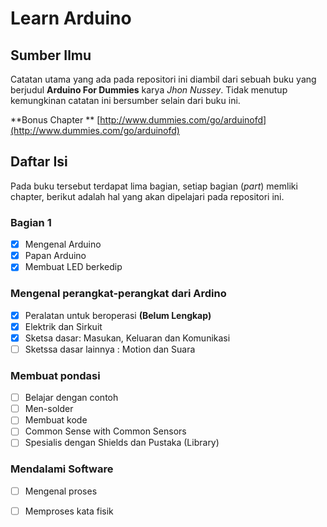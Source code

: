 # Learn Arduino

## Sumber Ilmu
Catatan utama yang ada pada repositori ini diambil dari sebuah buku yang berjudul **Arduino For Dummies** karya *Jhon Nussey*. Tidak menutup kemungkinan catatan ini bersumber selain dari buku ini.

**Bonus Chapter ** [http://www.dummies.com/go/arduinofd](http://www.dummies.com/go/arduinofd)

## Daftar Isi
Pada buku tersebut terdapat lima bagian, setiap bagian (*part*) memliki chapter, berikut adalah hal yang akan dipelajari pada repositori ini.

### Bagian 1
- [x] Mengenal Arduino
- [x] Papan Arduino
- [x] Membuat LED berkedip

### Mengenal perangkat-perangkat dari Ardino
- [x] Peralatan untuk beroperasi **(Belum Lengkap)**
- [x] Elektrik dan Sirkuit
- [x] Sketsa dasar: Masukan, Keluaran dan Komunikasi
- [ ] Sketssa dasar lainnya : Motion dan Suara

### Membuat pondasi
- [ ] Belajar dengan contoh
- [ ] Men-solder
- [ ] Membuat kode
- [ ] Common Sense with Common Sensors
- [ ] Spesialis dengan Shields dan Pustaka (Library)

### Mendalami Software
- [ ] Mengenal proses
- [ ] Memproses kata fisik

